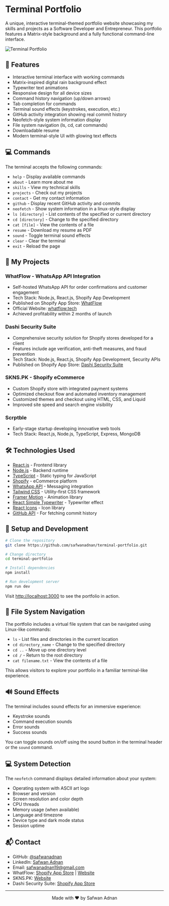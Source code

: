 # Terminal Portfolio

A unique, interactive terminal-themed portfolio website showcasing my skills and projects as a Software Developer and Entrepreneur. This portfolio features a Matrix-style background and a fully functional command-line interface.

![Terminal Portfolio](https://example.com/terminal-portfolio-screenshot.png)

## 🚀 Features

- Interactive terminal interface with working commands
- Matrix-inspired digital rain background effect
- Typewriter text animations
- Responsive design for all device sizes
- Command history navigation (up/down arrows)
- Tab completion for commands
- Terminal sound effects (keystrokes, execution, etc.)
- GitHub activity integration showing real commit history
- Neofetch-style system information display
- File system navigation (ls, cd, cat commands)
- Downloadable resume
- Modern terminal-style UI with glowing text effects

## 💻 Commands

The terminal accepts the following commands:

- `help` - Display available commands
- `about` - Learn more about me
- `skills` - View my technical skills
- `projects` - Check out my projects
- `contact` - Get my contact information
- `github` - Display recent GitHub activity and commits
- `neofetch` - Show system information in a linux-style display
- `ls [directory]` - List contents of the specified or current directory
- `cd [directory]` - Change to the specified directory
- `cat [file]` - View the contents of a file
- `resume` - Download my resume as PDF
- `sound` - Toggle terminal sound effects
- `clear` - Clear the terminal
- `exit` - Reload the page

## 🚀 My Projects

### WhatFlow - WhatsApp API Integration
- Self-hosted WhatsApp API for order confirmations and customer engagement
- Tech Stack: Node.js, React.js, Shopify App Development
- Published on Shopify App Store: [WhatFlow](https://apps.shopify.com/whatflow)
- Official Website: [whatflow.tech](https://whatflow.tech/)
- Achieved profitability within 2 months of launch

### Dashi Security Suite
- Comprehensive security solution for Shopify stores developed for a client
- Features include age verification, anti-theft measures, and fraud prevention
- Tech Stack: Node.js, React.js, Shopify App Development, Security APIs
- Published on Shopify App Store: [Dashi Security Suite](https://apps.shopify.com/dashi-security-suite)

### SKNS.PK - Shopify eCommerce
- Custom Shopify store with integrated payment systems
- Optimized checkout flow and automated inventory management
- Customized themes and checkout using HTML, CSS, and Liquid
- Improved site speed and search engine visibility

### Scrptble
- Early-stage startup developing innovative web tools
- Tech Stack: React.js, Node.js, TypeScript, Express, MongoDB

## 🛠️ Technologies Used

- [React.js](https://reactjs.org/) - Frontend library
- [Node.js](https://nodejs.org/) - Backend runtime
- [TypeScript](https://www.typescriptlang.org/) - Static typing for JavaScript
- [Shopify](https://shopify.com/) - eCommerce platform
- [WhatsApp API](https://developers.facebook.com/docs/whatsapp) - Messaging integration
- [Tailwind CSS](https://tailwindcss.com/) - Utility-first CSS framework
- [Framer Motion](https://www.framer.com/motion/) - Animation library
- [React Simple Typewriter](https://www.npmjs.com/package/react-simple-typewriter) - Typewriter effect
- [React Icons](https://react-icons.github.io/react-icons/) - Icon library
- [GitHub API](https://docs.github.com/en/rest) - For fetching commit history

## 🔧 Setup and Development

```bash
# Clone the repository
git clone https://github.com/safwanadnan/terminal-portfolio.git

# Change directory
cd terminal-portfolio

# Install dependencies
npm install

# Run development server
npm run dev
```

Visit [http://localhost:3000](http://localhost:3000) to see the portfolio in action.

## 📂 File System Navigation

The portfolio includes a virtual file system that can be navigated using Linux-like commands:

- `ls` - List files and directories in the current location
- `cd directory_name` - Change to the specified directory
- `cd ..` - Move up one directory level
- `cd /` - Return to the root directory
- `cat filename.txt` - View the contents of a file

This allows visitors to explore your portfolio in a familiar terminal-like experience.

## 🔊 Sound Effects

The terminal includes sound effects for an immersive experience:
- Keystroke sounds
- Command execution sounds
- Error sounds
- Success sounds

You can toggle sounds on/off using the sound button in the terminal header or the `sound` command.

## 💻 System Detection

The `neofetch` command displays detailed information about your system:
- Operating system with ASCII art logo
- Browser and version
- Screen resolution and color depth
- CPU threads
- Memory usage (when available)
- Language and timezone
- Device type and dark mode status
- Session uptime

## 📬 Contact

- GitHub: [@safwanadnan](https://github.com/safwanadnan)
- LinkedIn: [Safwan Adnan](https://linkedin.com/in/safwanadnan)
- Email: safwanadnan19@gmail.com
- WhatFlow: [Shopify App Store](https://apps.shopify.com/whatflow) | [Website](https://whatflow.tech/)
- SKNS.PK: [Website](https://skns.pk)
- Dashi Security Suite: [Shopify App Store](https://apps.shopify.com/dashi-security-suite)

---

<p align="center">
  Made with ❤️ by Safwan Adnan
</p>
